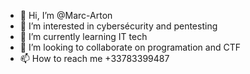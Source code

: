 - 👋 Hi, I’m @Marc-Arton 
- 👀 I’m interested in cybersécurity and pentesting
- 🌱 I’m currently learning IT tech 
- 💞️ I’m looking to collaborate on programation and CTF 
- 📫 How to reach me +33783399487

<!---
Marc-Arton/Marc-Arton is a ✨ special ✨ repository because its `README.md` (this file) appears on your GitHub profile.
You can click the Preview link to take a look at your changes.
--->
